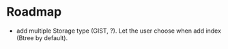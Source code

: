 # Roadmap

- add multiple Storage type (GIST, ?). Let the user choose when add index (Btree by default).
